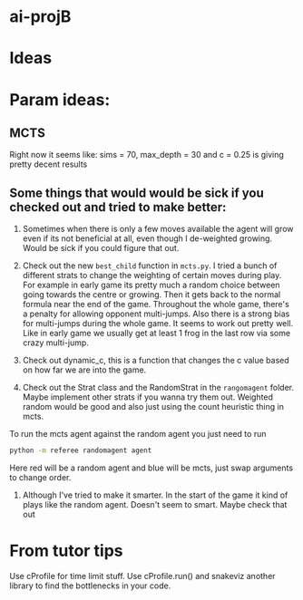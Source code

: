 # ai-projB
# Ideas

# Param ideas:

## MCTS
Right now it seems like:
sims = 70, max_depth = 30 and c = 0.25 is giving pretty decent results

## Some things that would would be sick if you checked out and tried to make better:

1. Sometimes when there is only a few moves available the agent will grow even if its not beneficial at all, even though I de-weighted growing. Would be sick if you could figure that out.

1. Check out the new `best_child` function in `mcts.py`. I tried a bunch of different strats to change the weighting of certain moves during play. For example in early game its pretty much a random choice between going towards the centre or growing. Then it gets back to the normal formula near the end of the game.
Throughout the whole game, there's a penalty for allowing opponent multi-jumps.
Also there is a strong bias for multi-jumps during the whole game. It seems to work out pretty well. Like in early game we usually get at least 1 frog in the last row via some crazy multi-jump. 

1. Check out dynamic_c, this is a function that changes the c value based on how far we are into the game. 

1. Check out the Strat class and the RandomStrat in the `rangomagent` folder. Maybe implement other strats if you wanna try them out. Weighted random would be good and also just using the count heuristic thing in mcts.

To run the mcts agent against the random agent you just need to run
```bash
python -m referee randomagent agent
```

Here red will be a random agent and blue will be mcts, just swap arguments to change order.

1. Although I've tried to make it smarter. In the start of the game it kind of plays like the random agent. Doesn't seem to smart. Maybe check that out


# From tutor tips 
Use cProfile for time limit stuff. 
Use cProfile.run() and snakeviz another library to find the bottlenecks in your code.

